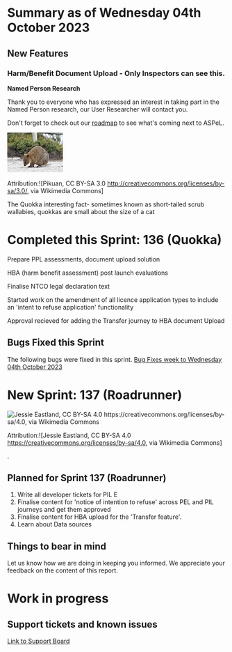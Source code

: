 # Summary as of Wednesday 04th October 2023

## New Features 
### **Harm/Benefit Document Upload**  - Only Inspectors can see this.

**Named Person Research**

Thank you to everyone who has expressed an interest in taking part in the Named Person research, our User Researcher will contact you. 

Don't forget to check out our [roadmap](https://roadmap.prodpad.com/937455be-8d08-11ed-aa53-2a7db0eb1d9c) to see what's coming next to ASPeL.





![Pikuan, CC BY-SA 3.0 <http://creativecommons.org/licenses/by-sa/3.0/>, via Wikimedia Commons](graphs/Quokka.jpg)










Attribution:![Pikuan, CC BY-SA 3.0 <http://creativecommons.org/licenses/by-sa/3.0/>, via Wikimedia Commons]

The Quokka interesting fact-  sometimes known as short-tailed scrub wallabies, quokkas are small about the size of a cat





# Completed this Sprint: 136 (Quokka)

Prepare PPL assessments, document upload solution

HBA (harm benefit assessment) post launch evaluations

Finalise NTCO legal declaration text

Started work on the amendment of all licence application types to include an 'intent to refuse application' functionality

Approval recieved for adding the Transfer journey to HBA document Upload



## Bugs Fixed this Sprint
The following bugs were fixed in this sprint.
[Bug Fixes week to Wednesday 04th October 2023]()


 
# New Sprint: 137 (Roadrunner)


![Jessie Eastland, CC BY-SA 4.0 <https://creativecommons.org/licenses/by-sa/4.0>, via Wikimedia Commons]()





Attribution:![Jessie Eastland, CC BY-SA 4.0 <https://creativecommons.org/licenses/by-sa/4.0>, via Wikimedia Commons]

.


## Planned for Sprint 137 (Roadrunner)
1) Write all developer tickets for PIL E  
2) Finalise content for 'notice of intention to refuse' across PEL and PIL journeys and get them approved
3) Finalise content for HBA upload for the 'Transfer feature'.
4) Learn about Data sources

## Things to bear in mind
Let us know how we are doing in keeping you informed. We appreciate your feedback on the content of this report.

# Work in progress

## Support tickets and known issues
[Link to Support Board](https://collaboration.homeoffice.gov.uk/jira/secure/RapidBoard.jspa?rapidView=1717)









